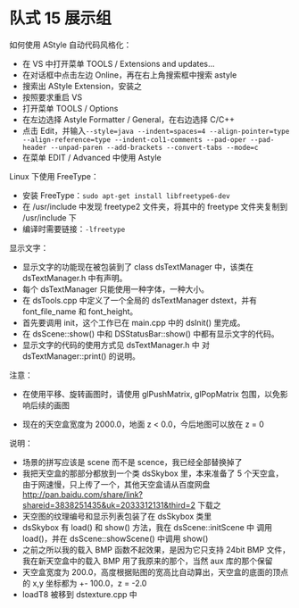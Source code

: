 队式 15 展示组
======

如何使用 AStyle 自动代码风格化：
* 在 VS 中打开菜单 TOOLS / Extensions and updates...
* 在对话框中点击左边 Online，再在右上角搜索框中搜索 astyle
* 搜索出 AStyle Extension，安装之
* 按照要求重启 VS
* 打开菜单 TOOLS / Options
* 在左边选择 Astyle Formatter / General，在右边选择 C/C++
* 点击 Edit，并输入`--style=java --indent=spaces=4 --align-pointer=type --align-reference=type --indent-col1-comments --pad-oper --pad-header --unpad-paren --add-brackets --convert-tabs --mode=c`
* 在菜单 EDIT / Advanced 中使用 Astyle

Linux 下使用 FreeType：
* 安装 FreeType：`sudo apt-get install libfreetype6-dev`
* 在 /usr/include 中发现 freetype2 文件夹，将其中的 freetype 文件夹复制到 /usr/include 下
* 编译时需要链接：`-lfreetype`

显示文字：
* 显示文字的功能现在被包装到了 class dsTextManager 中，该类在 dsTextManager.h 中有声明。
* 每个 dsTextManager 只能使用一种字体，一种大小。
* 在 dsTools.cpp 中定义了一个全局的 dsTextManager dstext，并有 font_file_name 和 font_height。
* 首先要调用 init，这个工作已在 main.cpp 中的 dsInit() 里完成。
* 在 dsScene::show() 中和 DSStatusBar::show() 中都有显示文字的代码。
* 显示文字的代码的使用方式见 dsTextManager.h 中 对 dsTextManager::print() 的说明。

注意：
* 在使用平移、旋转画图时，请使用 glPushMatrix, glPopMatrix 包围，以免影响后续的画图

* 现在的天空盒宽度为 2000.0，地面 z < 0.0，今后地图可以放在 z = 0

说明：
* 场景的拼写应该是 scene 而不是 scence，我已经全部替换掉了
* 我把天空盒的那部分都放到一个类 dsSkybox 里，本来准备了 5 个天空盒，由于网速慢，只上传了一个，其他天空盒请从百度网盘
http://pan.baidu.com/share/link?shareid=3838251435&uk=2033312131&third=2
下载之
* 天空图的纹理编号和显示列表包装了在 dsSkybox 类里
* dsSkybox 有 load() 和 show() 方法，我在 dsScene::initScene 中 调用 load()，并在 dsScene::showScene() 中调用 show()
* 之前之所以我的载入 BMP 函数不起效果，是因为它只支持 24bit BMP 文件，我在新天空盒中的载入 BMP 用了我原来的那个，当然 aux 库的那个保留
* 天空盒宽度为 200.0，高度根据贴图的宽高比自动算出，天空盒的底面的顶点的 x,y 坐标都为 +- 100.0，z = -2.0
* loadT8 被移到 dstexture.cpp 中
